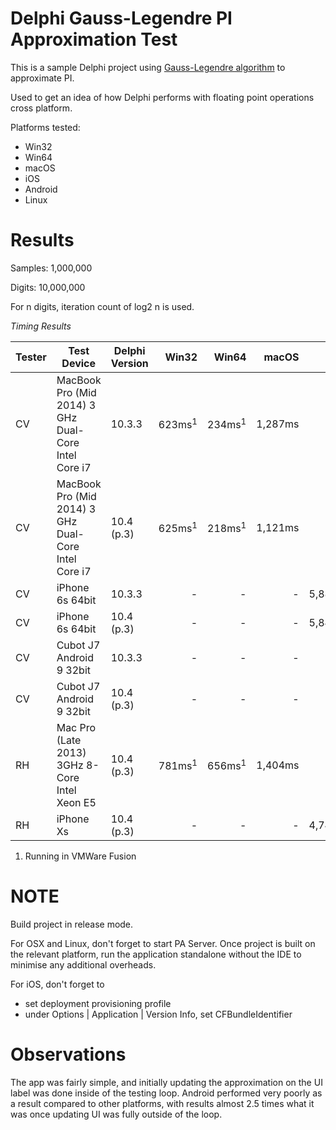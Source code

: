 #  Delphi Gauss-Legendre PI Approximation Test 

This is a sample Delphi project using [Gauss-Legendre algorithm](https://en.wikipedia.org/wiki/Gauss%E2%80%93Legendre_algorithm)  to approximate PI.


Used to get an idea of how Delphi performs with floating point operations cross platform.

Platforms tested:
- Win32
- Win64
- macOS
- iOS
- Android
- Linux

# Results

Samples: 1,000,000

Digits: 10,000,000

For n digits, iteration count of log2 n is used.

*Timing Results*

Tester | Test Device | Delphi Version | Win32 | Win64 | macOS | iOS | Android | Linux
---|---|---|---:|---:|---:|---:|---:|---:
CV |MacBook Pro (Mid 2014) 3 GHz Dual-Core Intel Core i7 | 10.3.3 | 623ms<sup>1</sup> | 234ms<sup>1</sup> | 1,287ms | - | - | -
CV |MacBook Pro (Mid 2014) 3 GHz Dual-Core Intel Core i7 | 10.4 (p.3) | 625ms<sup>1</sup> | 218ms<sup>1</sup> | 1,121ms | - | - | 9,364ms<sup>1</sup>
CV |iPhone 6s 64bit | 10.3.3 | - | - | - | 5,888ms | - | -
CV |iPhone 6s 64bit | 10.4 (p.3) | - | - | - | 5,847ms | - | -
CV |Cubot J7 Android 9 32bit | 10.3.3 | - | - | - | - | 20,832ms | -
CV |Cubot J7 Android 9 32bit | 10.4 (p.3) | - | - | - | - | 19,103ms | -
RH |Mac Pro (Late 2013) 3GHz 8-Core Intel Xeon E5 | 10.4 (p.3) | 781ms<sup>1</sup> | 656ms<sup>1</sup> | 1,404ms | - | - | 8,358ms<sup>1</sup>
RH |iPhone Xs | 10.4 (p.3) | - | - | - | 4,748ms | - | -

1. Running in VMWare Fusion

# NOTE

Build project in release mode.

For OSX and Linux, don't forget to start PA Server. Once project is built on the relevant platform, run the application standalone without the IDE to minimise any additional overheads.

For iOS, don't forget to 
* set deployment provisioning profile
* under Options | Application | Version Info, set CFBundleIdentifier

# Observations

The app was fairly simple, and initially updating the approximation on the UI label was done inside of the testing loop.
Android performed very poorly as a result compared to other platforms, with results almost 2.5 times what it was once updating UI was fully outside of the loop.
